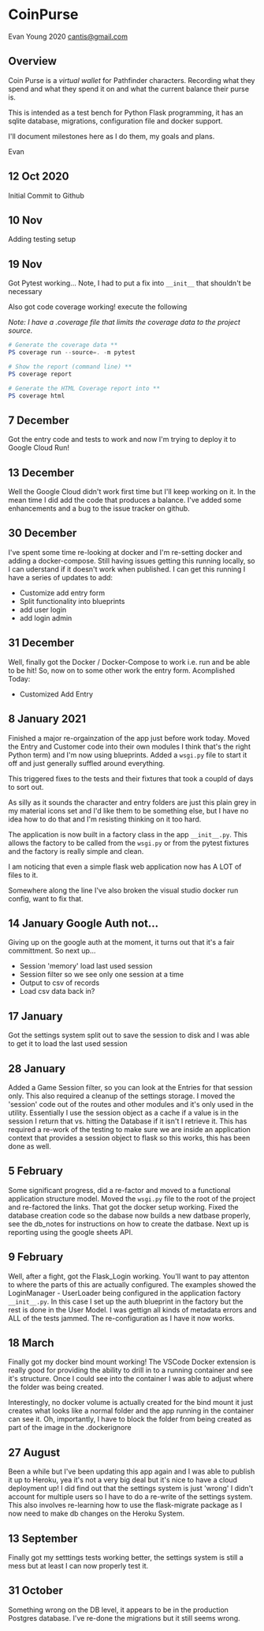 # CoinPurse

Evan Young 2020
cantis@gmail.com

## Overview
Coin Purse is a *virtual wallet* for Pathfinder characters. Recording what they spend and what they spend it on and what the current balance their purse is.

This is intended as a test bench for Python Flask programming, it has an sqlite database, migrations, configuration file and docker support.

I'll document milestones here as I do them, my goals and plans.

Evan

## 12 Oct 2020
Initial Commit to Github

## 10 Nov
Adding testing setup

## 19 Nov
Got Pytest working... Note, I had to put a fix into ``` __init__ ``` that shouldn't be necessary

Also got code coverage working! execute the following

*Note: I have a .coverage file that limits the coverage data to the project source.*

```powershell
# Generate the coverage data **
PS coverage run --source=. -m pytest

# Show the report (command line) **
PS coverage report

# Generate the HTML Coverage report into **
PS coverage html
```

## 7 December
Got the entry code and tests to work and now I'm trying to deploy it to Google Cloud Run!

## 13 December
Well the Google Cloud didn't work first time but I'll keep working on it. In the mean time I did add the code that produces a balance. I've added some enhancements and a bug to the issue tracker on github.

## 30 December
I've spent some time re-looking at docker and I'm re-setting docker and adding a docker-compose.
Still having issues getting this running locally, so I can uderstand if it doesn't work when published.
I can get this running I have a series of updates to add:
- Customize add entry form
- Split functionality into blueprints
- add user login
- add login admin

## 31 December
Well, finally got the Docker / Docker-Compose to work i.e. run and be able to be hit! So, now on to some other work
the entry form.
Acomplished Today:
- Customized Add Entry

## 8 January 2021
Finished a major re-orgainzation of the app just before work today. Moved the Entry and Customer code into their own modules I think that's the right Python term) and I'm now using blueprints. Added a `wsgi.py` file to start it off and just generally suffled around everything.

This triggered fixes to the tests and their fixtures that took a coupld of days to sort out.

As silly as it sounds the character and entry folders are just this plain grey in my material icons set and I'd like them to be something else, but I have no idea how to do that and I'm resisting thinking on it too hard.

The application is now built in a factory class in the app `__init__.py`. This allows the factory to be called from the `wsgi.py` or from the pytest fixtures and the factory is really simple and clean.

I am noticing that even a simple flask web application now has A LOT of files to it.

Somewhere along the line I've also broken the visual studio docker run config, want to fix that.

## 14 January Google Auth not...
Giving up on the google auth at the moment, it turns out that it's a fair committment. So next up...
- Session 'memory' load last used session
- Session filter so we see only one session at a time
- Output to csv of records
- Load csv data back in?

## 17 January
Got the settings system split out to save the session to disk and I was able to get it to load the last used session

## 28 January
Added a Game Session filter, so you can look at the Entries for that session only. This also required a cleanup of the settings storage. I moved the 'session' code out of the routes and other modules and it's only used in the utility. Essentially I use the session object as a cache if a value is in the session I return that vs. hitting the Database if it isn't I retrieve it. This has required a re-work of the testing to make sure we are inside an application context that provides a session object
to flask so this works, this has been done as well.

## 5 February
Some significant progress, did a re-factor and moved to a functional application structure model. Moved the `wsgi.py` file to the root of the project and re-factored the links. That got the docker setup working. Fixed the database creation code so the dabase now builds a new datbase properly, see the db_notes for instructions on how to create the datbase. Next up is reporting using the google sheets API.

## 9 February
Well, after a fight, got the Flask_Login working. You'll want to pay attenton to where the parts of this are actually configured. The examples showed the LoginManager - UserLoader being configured in the application factory `__init__.py`. In this case I set up the auth blueprint in the factory but the rest is done in the User Model. I was gettign all kinds of metadata errors and ALL of the tests jammed. The re-configuration as I have it now works.

## 18 March
Finally got my docker bind mount working! The VSCode Docker extension is really good for providing the ability to drill in to a running container and see it's structure. Once I could see into the container I was able to adjust where the folder was being created.

Interestingly, no docker volume is actually created for the bind mount it just creates what looks like a normal folder and the app running in the container can see it. Oh, importantly, I have to block the folder from being created as part of the image in the .dockerignore

## 27 August
Been a while but I've been updating this app again and I was able to publish it up to Heroku, yea it's not a very big deal but it's nice to have a cloud deployment up! I did find out that the settings system is just 'wrong' I didn't account for multiple users so I have to do a re-write of the settings system. This also involves re-learning how to use the flask-migrate package as I now need to make db changes on the Heroku System.

## 13 September
Finally got my setttings tests working better, the settings system is still a mess but at least I can now properly test it.

## 31 October
Something wrong on the DB level, it appears to be in the production Postgres database. I've re-done the migrations but it still seems wrong.













